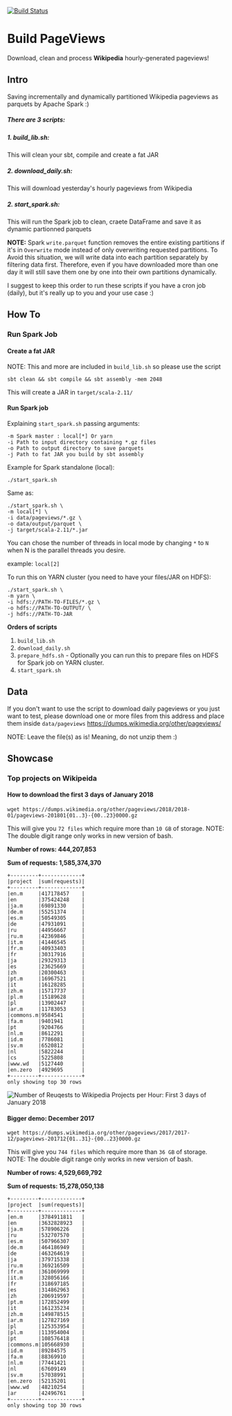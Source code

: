 [![Build Status](https://travis-ci.org/multivacplatform/multivac-wikipedia.svg?branch=master)](https://travis-ci.org/multivacplatform/multivac-wikipedia)

# Build PageViews
Download, clean and process **Wikipedia** hourly-generated pageviews!

## Intro

Saving incrementally and dynamically partitioned Wikipedia pageviews as parquets by Apache Spark :)

##### There are 3 scripts:
##### 1. build_lib.sh:
This will clean your sbt, compile and create a fat JAR
##### 2. download_daily.sh:
This will download yesterday's hourly pageviews from Wikipedia
##### 2. start_spark.sh:
This will run the Spark job to clean, craete DataFrame and save it as dynamic partionned parquets

**NOTE:** Spark `write.parquet` function removes the entire existing partitions if it's in `Overwrite` mode instead of only overwriting requested partitions. To Avoid this situation, we will write data into each partition separately by filtering data first. 
Therefore, even if you have downloaded more than one day it will still save them one by one into their own partitions dynamically.

I suggest to keep this order to run these scripts if you have a cron job (daily), but it's really up to you and your use case :)

## How To

### Run Spark Job
#### Create a fat JAR
NOTE: This and more are included in `build_lib.sh` so please use the script
```$xslt
sbt clean && sbt compile && sbt assembly -mem 2048
```
This will create a JAR in `target/scala-2.11/`

#### Run Spark job

Explaining `start_spark.sh` passing arguments:
```$xslt
-m Spark master : local[*] Or yarn
-i Path to input directory containing *.gz files
-o Path to output directory to save parquets
-j Path to fat JAR you build by sbt assembly
```
Example for Spark standalone (local):
```
./start_spark.sh
```
Same as:
```
./start_spark.sh \
-m local[*] \
-i data/pageviews/*.gz \
-o data/output/parquet \
-j target/scala-2.11/*.jar
```
You can chose the number of threads in local mode by changing `*` to `N` when N is the parallel threads you desire.

example: ```local[2]```

To run this on YARN cluster (you need to have your files/JAR on HDFS):
```
./start_spark.sh \
-m yarn \
-i hdfs://PATH-TO-FILES/*.gz \
-o hdfs://PATH-TO-OUTPUT/ \
-j hdfs://PATH-TO-JAR
```

**Orders of scripts**
1. `build_lib.sh`
2. `download_daily.sh`
3. `prepare_hdfs.sh` - Optionally you can run this to prepare files on HDFS for Spark job on YARN cluster.
4. `start_spark.sh`


## Data
If you don't want to use the script to download daily pageviews or you just want to test, please download one or more files from this address and place them inside `data/pageviews`
https://dumps.wikimedia.org/other/pageviews/

NOTE: Leave the file(s) as is! Meaning, do not unzip them :)

## Showcase
### Top projects on Wikipeida 

#### How to download the first 3 days of January 2018 
```
wget https://dumps.wikimedia.org/other/pageviews/2018/2018-01/pageviews-201801{01..3}-{00..23}0000.gz
```
This will give you `72 files` which require more than `10 GB` of storage.
NOTE: The double digit range only works in new version of bash.

**Number of rows: 444,207,853**

**Sum of requests: 1,585,374,370**

```
+---------+-------------+
|project  |sum(requests)|
+---------+-------------+
|en.m     |417178457    |
|en       |375424248    |
|ja.m     |69891330     |
|de.m     |55251374     |
|es.m     |50549305     |
|de       |47931091     |
|ru       |44956667     |
|ru.m     |42369846     |
|it.m     |41446545     |
|fr.m     |40933403     |
|fr       |30317916     |
|ja       |29329313     |
|es       |23625669     |
|zh       |20300463     |
|pt.m     |16967521     |
|it       |16128285     |
|zh.m     |15717737     |
|pl.m     |15189628     |
|pl       |13902447     |
|ar.m     |11783053     |
|commons.m|9584541      |
|fa.m     |9401941      |
|pt       |9204766      |
|nl.m     |8612291      |
|id.m     |7786081      |
|sv.m     |6520812      |
|nl       |5822244      |
|cs       |5225808      |
|www.wd   |5127440      |
|en.zero  |4929695      |
+---------+-------------+
only showing top 30 rows

```

![Number of Reuqests to Wikipedia Projects per Hour: First 3 days of January 2018](https://github.com/multivacplatform/multivac-wikipedia/blob/master/build_pageviews/data/images/wiki-pageviews-january2018.png)

#### Bigger demo: December 2017
```
wget https://dumps.wikimedia.org/other/pageviews/2017/2017-12/pageviews-201712{01..31}-{00..23}0000.gz
```
This will give you `744 files` which require more than `36 GB` of storage.
NOTE: The double digit range only works in new version of bash.


**Number of rows: 4,529,669,792**

**Sum of requests: 15,278,050,138**

```
+---------+-------------+
|project  |sum(requests)|
+---------+-------------+
|en.m     |3784911811   |
|en       |3632828923   |
|ja.m     |578906226    |
|ru       |532707570    |
|es.m     |507966307    |
|de.m     |464186949    |
|de       |463264619    |
|ja       |379715338    |
|ru.m     |369216509    |
|fr.m     |361069999    |
|it.m     |328056166    |
|fr       |318697185    |
|es       |314862963    |
|zh       |206919597    |
|pt.m     |172852499    |
|it       |161235234    |
|zh.m     |149878515    |
|ar.m     |127827169    |
|pl       |125353954    |
|pl.m     |113954004    |
|pt       |108576418    |
|commons.m|105668930    |
|id.m     |89284575     |
|fa.m     |88369910     |
|nl.m     |77441421     |
|nl       |67609149     |
|sv.m     |57038991     |
|en.zero  |52135201     |
|www.wd   |48210254     |
|ar       |42496761     |
+---------+-------------+
only showing top 30 rows
```
